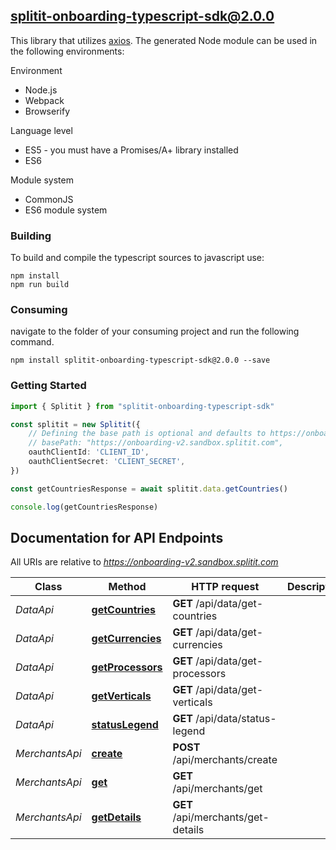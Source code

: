 ## splitit-onboarding-typescript-sdk@2.0.0

This library that utilizes [axios](https://github.com/axios/axios). The generated Node module can be used in the following environments:

Environment
* Node.js
* Webpack
* Browserify

Language level
* ES5 - you must have a Promises/A+ library installed
* ES6

Module system
* CommonJS
* ES6 module system

### Building

To build and compile the typescript sources to javascript use:
```
npm install
npm run build
```

### Consuming

navigate to the folder of your consuming project and run the following command.

```
npm install splitit-onboarding-typescript-sdk@2.0.0 --save
```

### Getting Started

```typescript
import { Splitit } from "splitit-onboarding-typescript-sdk"

const splitit = new Splitit({
    // Defining the base path is optional and defaults to https://onboarding-v2.sandbox.splitit.com
    // basePath: "https://onboarding-v2.sandbox.splitit.com",
    oauthClientId: 'CLIENT_ID',
    oauthClientSecret: 'CLIENT_SECRET',
})

const getCountriesResponse = await splitit.data.getCountries()

console.log(getCountriesResponse)

```

## Documentation for API Endpoints

All URIs are relative to *https://onboarding-v2.sandbox.splitit.com*

Class | Method | HTTP request | Description
------------ | ------------- | ------------- | -------------
*DataApi* | [**getCountries**](docs/DataApi.md#getCountries) | **GET** /api/data/get-countries | 
*DataApi* | [**getCurrencies**](docs/DataApi.md#getCurrencies) | **GET** /api/data/get-currencies | 
*DataApi* | [**getProcessors**](docs/DataApi.md#getProcessors) | **GET** /api/data/get-processors | 
*DataApi* | [**getVerticals**](docs/DataApi.md#getVerticals) | **GET** /api/data/get-verticals | 
*DataApi* | [**statusLegend**](docs/DataApi.md#statusLegend) | **GET** /api/data/status-legend | 
*MerchantsApi* | [**create**](docs/MerchantsApi.md#create) | **POST** /api/merchants/create | 
*MerchantsApi* | [**get**](docs/MerchantsApi.md#get) | **GET** /api/merchants/get | 
*MerchantsApi* | [**getDetails**](docs/MerchantsApi.md#getDetails) | **GET** /api/merchants/get-details | 


